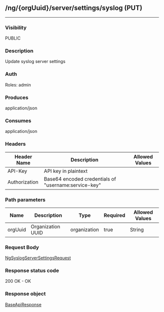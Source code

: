 ## /ng/{orgUuid}/server/settings/syslog (PUT)
---
### Visibility
PUBLIC
### Description
Update syslog server settings
### Auth
Roles: admin
### Produces
application/json
### Consumes
application/json
### Headers
| Header Name | Description | Allowed Values |
| ----------- | ----------- | ----------- |
| API-Key | API key in plaintext |  |
| Authorization | Base64 encoded credentials of &quot;username:service-key&quot; |  |
### Path parameters
| Name | Description | Type | Required | Allowed Values |
| ----------- | ----------- | ----------- | ----------- | ----------- |
| orgUuid | Organization UUID | organization | true | String |
### Request Body
[NgSyslogServerSettingsRequest](<../../objects/NgSyslogServerSettingsRequest.md>)
### Response status code
200 OK - OK
### Response object
[BaseApiResponse](<../../objects/BaseApiResponse.md>)
